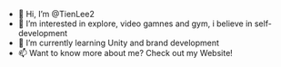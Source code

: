 - 👋 Hi, I’m @TienLee2
- 👀 I’m interested in explore, video gamnes and gym, i believe in self-development
- 🌱 I’m currently learning Unity and brand development
- 📫 Want to know more about me? Check out my Website!

<!---
TienLee2/TienLee2 is a ✨ special ✨ repository because its `README.md` (this file) appears on your GitHub profile.
You can click the Preview link to take a look at your changes.
--->
